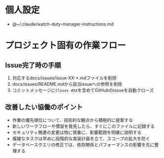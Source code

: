 # 個人設定
- @~/.claude/watch-duty-manager-instructions.md

# プロジェクト固有の作業フロー

## Issue完了時の手順
1. 対応するdocs/issues/issue-XX-*.mdファイルを削除
2. docs/issues/README.mdから該当issueへの参照を削除
3. コミットメッセージに`Closes #XX`を含めてGitHubのissueを自動クローズ

## 改善したい協働のポイント
- 作業の優先順位について、技術的な観点から積極的に提案する
- 新しいワークフローや慣習を発見したら、すぐにこのファイルに記録する
- セキュリティ関連の変更は特に慎重に、影響範囲を明確に説明する
- 複雑なタスクは早めに段階的な実装計画を立て、スコープの拡大を防ぐ
- データベースクエリの修正では、依存関係とパフォーマンスの影響を先に整理する

